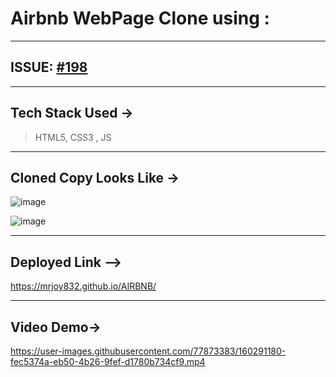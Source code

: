 # Airbnb WebPage Clone using :
---
## ISSUE: [#198](https://github.com/Rayman-Sodhi/Clone-IT/issues/198)
---
## Tech Stack Used ->
> HTML5, CSS3 , JS
---
## Cloned Copy Looks Like ->
![image](https://user-images.githubusercontent.com/77873383/160291158-ad925d51-414b-43b1-864a-c6deb47d79b4.png)

![image](https://user-images.githubusercontent.com/77873383/160291171-dc57ba34-7627-4009-8481-850f0f9d25a8.png)

---
## Deployed Link -->
https://mrjoy832.github.io/AIRBNB/

---
## Video Demo->


https://user-images.githubusercontent.com/77873383/160291180-fec5374a-eb50-4b26-9fef-d1780b734cf9.mp4